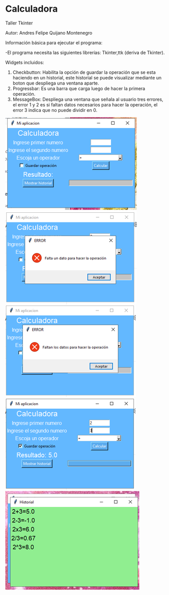# Calculadora
Taller Tkinter

Autor: Andres Felipe Quijano Montenegro

Información básica para ejecutar el programa:

-El programa necesita las siguientes librerías: Tkinter,ttk (deriva de Tkinter).

Widgets incluidos:

1. Checkbutton: Habilita la opción de guardar la operación que se esta haciendo en un historial, este historial se puede visualizar mediante un boton que despliega una ventana aparte.
2. Progressbar: Es una barra que carga luego de hacer la primera operación.
3. MessageBox: Despliega una ventana que señala al usuario tres errores, el error 1 y 2 es si faltan datos necesarios para hacer la operación, el error 3 indica que no puede dividir en 0.

![GitHub Logo](/images/imagen1.PNG)
![GitHub Logo](/images/imagen2.PNG)
![GitHub Logo](/images/imagen3.PNG)
![GitHub Logo](/images/imagen4.PNG)
![GitHub Logo](/images/imagen5.PNG)
